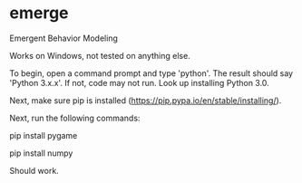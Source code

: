 # emerge
Emergent Behavior Modeling

Works on Windows, not tested on anything else.

To begin, open a command prompt and type 'python'. The result should say 'Python 3.x.x'. If not, code may not run. Look up installing Python 3.0.

Next, make sure pip is installed (https://pip.pypa.io/en/stable/installing/).

Next, run the following commands:

pip install pygame

pip install numpy

Should work.
